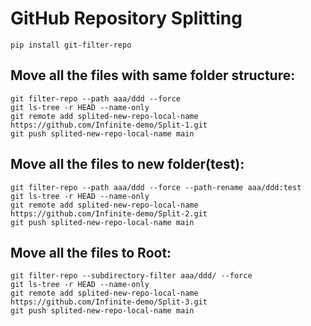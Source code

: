 # GitHub Repository Splitting

```
pip install git-filter-repo
```

## Move all the files with same folder structure:

 ```
 git filter-repo --path aaa/ddd --force
 git ls-tree -r HEAD --name-only
 git remote add splited-new-repo-local-name https://github.com/Infinite-demo/Split-1.git
 git push splited-new-repo-local-name main
```

 ## Move all the files to new folder(test):

 ```
 git filter-repo --path aaa/ddd --force --path-rename aaa/ddd:test
 git ls-tree -r HEAD --name-only
 git remote add splited-new-repo-local-name https://github.com/Infinite-demo/Split-2.git
 git push splited-new-repo-local-name main
```

 ## Move all the files to Root:

 ```
 git filter-repo --subdirectory-filter aaa/ddd/ --force
 git ls-tree -r HEAD --name-only
 git remote add splited-new-repo-local-name https://github.com/Infinite-demo/Split-3.git
 git push splited-new-repo-local-name main
```
